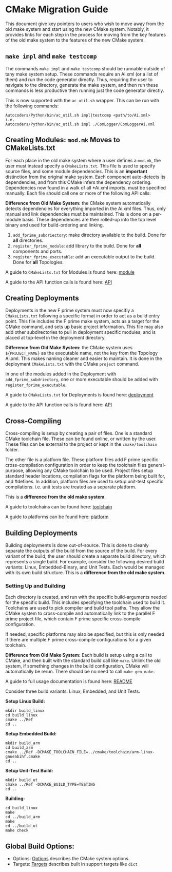 # CMake Migration Guide

This document give key pointers to users who wish to move away from the old make system and start
using the new CMake system. Notably, it provides links for each step in the process for moving from
the key features of the old make system to the features of the new CMake system.

## `make impl` and `make testcomp` 

The commands `make impl` and `make testcomp` should be runnable outside of tany make system setup.
These commands require an Ai.xml (or a list of them) and run the code generator directly. Thus,
requiring the user to navigate to the directory, generate the make system, and then run these
commands is less productive then running just the code generator directly.

This is now supported with the `ac_util.sh` wrapper. This can be run with the following commands:

```
Autocoders/Python/bin/ac_util.sh impl|testcomp <path/to/Ai.xml>
i.e.
Autocoders/Python/bin/ac_util.sh impl ./ComLogger/ComLoggerAi.xml
```

## Creating Modules: `mod.mk` Moves to CMakeLists.txt

For each place in the old make system where a user defines a `mod.mk`, the user must instead
specify a `CMakeLists.txt`. This file is used to specify source files, and some module
dependencies. This is an **important** distinction from the original make system. Each component
auto-detects its dependencies, and from this CMake infers the dependency ordering.  Dependencies
now found in a walk of all *Ai.xml imports, must be specified manually. Each file should call one
or more of the following API calls:

**Difference from Old Make System:** the CMake system automatically detects dependencies for
everything imported in the Ai.xml files. Thus, only manual and link dependencies must be
maintained. This is done on a per-module basis. These dependencies are then rolled-up into the top
level binary and used for build-ordering and linking.

1. `add_fprime_subdriectory`: make directory available to the build. Done for **all** directories.
2. `register_fprime_module`: add library to the build. Done for **all** components and ports.
3. `register_fprime_executable`: add an executable output to the build. Done for **all** Topologies.

A guide to `CMakeLists.txt` for Modules is found here: [module](module.md)

A guide to the API function calls is found here: [API](API.md)

## Creating Deployments

Deployments in the new F prime system must now specifiy a `CMakeLists.txt` following a specific
format in order to act as a build entry point. This file includes the F prime make system, acts as
a target for the CMake command, and sets up basic project information. This file may also add other
subdirectories to pull in deployment specific modules, and is placed at top-level in the deployment
directory.

**Difference from Old Make System:** the CMake system uses `${PROJECT_NAME}` as the executable
name, not the key from the Topology Ai.xml. This makes naming cleaner and easier to maintain. It is
done in the deployment `CMakeLists.txt` with the CMake `project` command.

In one of the modules added in the Deployment with `add_fprime_subdriectory`, one or more executable
should be added with `register_fprime_executable`.

A guide to `CMakeLists.txt` for Deployments is found here: [deployment](deployment.md)

A guide to the API function calls is found here: [API](API.md)

## Cross-Compiling

Cross-compiling is setup by creating a pair of files. One is a standard CMake toolchain file. These
can be found online, or written by the user. These files can be external to the project or kept in
the `cmake/toolchain` folder.

The other file is a platform file. These platform files add F prime specific cross-compilation
configuration in order to keep the toolchain files general-purpose, allowing any CMake toolchain
to be used. Project files setup standard header locations, compilation flags for the platform
being built for, and #defines. In addition, platform files are used to setup unit-test specific
compilations. i.e. unit tests are treated as a separate platform.

This is a **difference from the old make system**.

A guide to toolchains can be found here: [toolchain](toolchain.md)

A guide to platforms can be found here: [platform](platform.md)


## Building Deployments

Building deployments is done out-of-source. This is done to cleanly separate the outputs of the
build from the source of the build. For every variant of the build, the user should create a
separate build directory, which represents a single build. For example, consider the following
desired build variants: Linux, Embedded-Binary, and Unit Tests. Each would be managed with its own
build structure. This is a **difference from the old make system**.

### Setting Up and Building

Each directory is created, and run with the specific build-arguments needed for the specific build.
This includes specifying the toolchain used to build it. Toolchains are used to pick compiler and
build tool paths. They allow the CMake system to cross-compile and automatically link to the
parallel F prime project file, which contain F prime specific cross-compile configuration.

If needed, specific platforms may also be specified, but this is only needed if there are multiple
F prime cross-compile configurations for a given toolchain.

**Difference from Old Make System:** Each build is setup using a call to CMake, and then built with
the standard build call like `make`. Unlink the old system, if something changes in the build 
configuration, CMake will automatically be rerun. There should be no need to call `make gen_make`.

A guide to full usage documentation is found here: [README](../README.md)

Consider three build variants: Linux, Embedded, and Unit Tests.

**Setup Linux Build:**

```
mkdir build_linux
cd build_linux
cmake ../Ref
cd ..
```
**Setup Embedded Build:**

```
mkdir build_arm
cd build_arm
cmake ../Ref -DCMAKE_TOOLCHAIN_FILE=../cmake/toolchain/arm-linux-gnueabihf.cmake
cd ..
```
**Setup Unit-Test Build:**

```
mkdir build_ut
cmake ../Ref -DCMAKE_BUILD_TYPE=TESTING
cd ..
```

**Building:**

```
cd build_linux
make
cd ../build_arm
make
cd ../build_ut
make check
```
## Global Build Options:
 - Options: [Options](Options.md) describes the CMake system options.
 - Targets: [Targets](targets/Targets.md) describes built in support targets like `dict`


